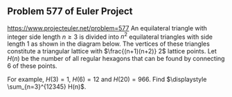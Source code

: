 ## Problem 577 of Euler Project 
https://www.projecteuler.net/problem=577
An equilateral triangle with integer side length $n \ge 3$ is divided into $n^2$ equilateral triangles with side length 1 as shown in the diagram below.
The vertices of these triangles constitute a triangular lattice with $\frac{(n+1)(n+2)} 2$ lattice points.
Let $H(n)$ be the number of all regular hexagons that can be found by connecting 6 of these points.




For example, $H(3)=1$, $H(6)=12$ and $H(20)=966$.
Find $\displaystyle \sum_{n=3}^{12345} H(n)$.